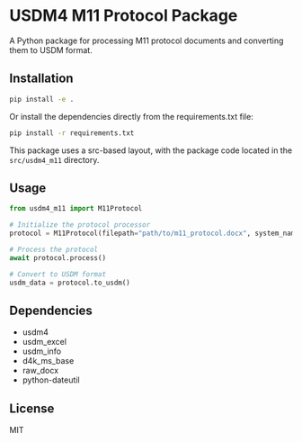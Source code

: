 # USDM4 M11 Protocol Package

A Python package for processing M11 protocol documents and converting them to USDM format.

## Installation

```bash
pip install -e .
```

Or install the dependencies directly from the requirements.txt file:

```bash
pip install -r requirements.txt
```

This package uses a src-based layout, with the package code located in the `src/usdm4_m11` directory.

## Usage

```python
from usdm4_m11 import M11Protocol

# Initialize the protocol processor
protocol = M11Protocol(filepath="path/to/m11_protocol.docx", system_name="YourSystem", system_version="1.0.0")

# Process the protocol
await protocol.process()

# Convert to USDM format
usdm_data = protocol.to_usdm()
```

## Dependencies

- usdm4
- usdm_excel
- usdm_info
- d4k_ms_base
- raw_docx
- python-dateutil

## License

MIT
